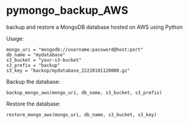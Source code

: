 # pymongo_backup_AWS
backup and restore a MongoDB database hosted on AWS using Python

Usage:

	mongo_uri = "mongodb://username:password@host:port"
	db_name = "mydatabase"
	s3_bucket = "your-s3-bucket"
	s3_prefix = "backup"
	s3_key = "backup/mydatabase_22220101120000.gz"

Backup the database:

	backup_mongo_aws(mongo_uri, db_name, s3_bucket, s3_prefix)

Restore the database:

	restore_mongo_aws(mongo_uri, db_name, s3_bucket, s3_key)
